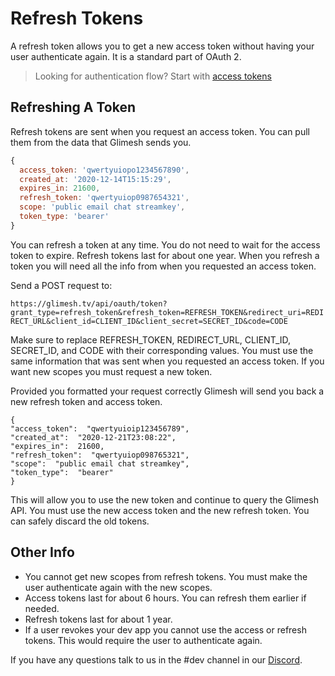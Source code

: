 # Refresh Tokens
  
A refresh token allows you to get a new access token without having your user authenticate again. It is a standard part of OAuth 2.

> Looking for authentication flow? Start with [access tokens](./AccessToken/generalInfo.MD)

 
## Refreshing A Token

Refresh tokens are sent when you request an access token. You can pull them from the data that Glimesh sends you.
```js
{
  access_token: 'qwertyuiopo1234567890',
  created_at: '2020-12-14T15:15:29',
  expires_in: 21600,
  refresh_token: 'qwertyuiop0987654321',
  scope: 'public email chat streamkey',
  token_type: 'bearer'
}
```

You can refresh a token at any time. You do not need to wait for the access token to expire. Refresh tokens last for about one year. When you refresh a token you will need all the info from when you requested an access token.

Send a POST request to:

`https://glimesh.tv/api/oauth/token?grant_type=refresh_token&refresh_token=REFRESH_TOKEN&redirect_uri=REDIRECT_URL&client_id=CLIENT_ID&client_secret=SECRET_ID&code=CODE`

Make sure to replace REFRESH_TOKEN, REDIRECT_URL, CLIENT_ID, SECRET_ID, and CODE with their corresponding values. You must use the same information that was sent when you requested an access token. If you want new scopes you must request a new token. 

Provided you formatted your request correctly Glimesh will send you back a new refresh token and access token.
```JS
{
"access_token":  "qwertyuioip123456789",
"created_at":  "2020-12-21T23:08:22",
"expires_in":  21600,
"refresh_token":  "qwertyuiop098765321",
"scope":  "public email chat streamkey",
"token_type":  "bearer"
}
```

This will allow you to use the new token and continue to query the Glimesh API. You must use the new access token and the new refresh token. You can safely discard the old tokens.

## Other Info

 - You cannot get new scopes from refresh tokens. You must make the user authenticate again with the new scopes.
 - Access tokens last for about 6 hours. You can refresh them earlier if needed.
 - Refresh tokens last for about 1 year. 
 - If a user revokes your dev app you cannot use the access or refresh tokens. This would require the user to authenticate again. 

If you have any questions talk to us in the #dev channel in our [Discord](https://discord.gg/Glimesh).